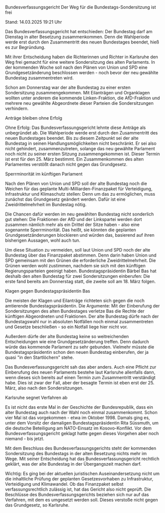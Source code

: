 
Bundesverfassungsgericht
Der Weg für die Bundestags-Sondersitzung ist frei


Stand: 14.03.2025 19:21 Uhr


Das Bundesverfassungsgericht hat entschieden: Der Bundestag darf am Dienstag in alter Besetzung zusammenkommen. Denn die Wahlperiode werde erst durch den Zusammentritt des neuen Bundestages beendet, hieß es zur Begründung.



Mit ihrer Entscheidung haben die Richterinnen und Richter in Karlsruhe den Weg frei gemacht für eine weitere Sondersitzung des alten Parlaments. In der kommenden Woche soll nach den Plänen von Union und SPD eine Grundgesetzänderung beschlossen werden - noch bevor der neu gewählte Bundestag zusammentreten wird.

Schon am Donnerstag war der alte Bundestag zu einer ersten Sondersitzung zusammengekommen. Mit Eilanträgen und Organklagen wollten unter anderem die kommende Linken-Fraktion, die AfD-Fraktion und mehrere neu gewählte Abgeordnete dieser Parteien die Sondersitzungen verhindern.

Anträge bleiben ohne Erfolg


Ohne Erfolg: Das Bundesverfassungsgericht lehnte diese Anträge als unbegründet ab. Die Wahlperiode werde erst durch den Zusammentritt des neuen Bundestages beendet. Bis zu diesem Zeitpunkt sei der alte Bundestag in seinen Handlungsmöglichkeiten nicht beschränkt. Er sei also nicht gehindert, zusammenzutreten, solange das neu gewählte Parlament noch nicht zu seiner ersten Sitzung zusammengekommen ist. Dieser Termin ist erst für den 25. März bestimmt. Ein Zusammenkommen des alten Parlamentes verstößt danach nicht gegen das Grundgesetz.

Sperrminorität im künftigen Parlament


Nach den Plänen von Union und SPD soll der alte Bundestag noch die Weichen für das geplante Multi-Milliarden-Finanzpaket für Verteidigung, Infrastruktur und Klimaschutz stellen: Denn um das zu ermöglichen, muss zunächst das Grundgesetz geändert werden. Dafür ist eine Zweidrittelmehrheit im Bundestag nötig.


Die Chancen dafür werden im neu gewählten Bundestag nicht sonderlich gut stehen: Die Fraktionen der AfD und der Linkspartei werden dort zusammen nämlich mehr als ein Drittel der Sitze haben - also eine sogenannte Sperrminorität. Das heißt, sie könnten die geplanten Grundgesetzänderungen blockieren und würden das, basierend auf ihren bisherigen Aussagen, wohl auch tun.


Um diese Situation zu vermeiden, soll laut Union und SPD noch der alte Bundestag über das Finanzpaket abstimmen. Denn darin haben Union und SPD gemeinsam mit den Grünen die erforderliche Zweidrittelmehrheit. Die Grünen werden wohl zustimmen, nachdem sie sich mit den künftigen Regierungsparteien geeinigt haben. Bundestagspräsidentin Bärbel Bas hat deshalb den alten Bundestag für zwei Sondersitzungen einberufen: Die erste fand bereits am Donnerstag statt, die zweite soll am 18. März folgen.

Klagen gegen Bundestagspräsidentin Bas


Die meisten der Klagen und Eilanträge richteten sich gegen die noch amtierende Bundestagspräsidentin. Die Argumente: Mit der Einberufung der Sondersitzungen des alten Bundestages verletze Bas die Rechte der künftigen Abgeordneten und Fraktionen. Der alte Bundestag dürfe nach der Bundestagswahl nur in absoluten Notfällen noch einmal zusammentreten und Gesetze beschließen - so ein Notfall liege hier nicht vor.


Außerdem dürfe der alte Bundestag keine so weitreichenden Entscheidungen wie eine Grundgesetzänderung treffen. Denn dadurch würde das kommende Parlament zu sehr gebunden. Vielmehr müsste die Bundestagspräsidentin schon den neuen Bundestag einberufen, der ja quasi "in den Startlöchern" stehe.


Das Bundesverfassungsgericht sah das aber anders. Auch eine Pflicht zur Einberufung des neuen Parlaments bestehe laut Karlsruhe allenfalls dann, wenn dieses sich bereits auf einen Termin zum Zusammentritt verständigt habe. Dies ist zwar der Fall, aber der besagte Termin ist eben erst der 25. März, also nach den Sondersitzungen.

Karlsruhe segnet Verfahren ab


Es ist nicht das erste Mal in der Geschichte der Bundesrepublik, dass ein alter Bundestag auch nach der Wahl noch einmal zusammenkommt. Schon vier Mal ist das vorgekommen - etwa im Oktober 1998. Damals ging es, unter dem Vorsitz der damaligen Bundestagspräsidentin Rita Süssmuth, um die deutsche Beteiligung am NATO-Einsatz im Kosovo-Konflikt. Vor dem Bundesverfassungsgericht geklagt hatte gegen dieses Vorgehen aber noch niemand - bis jetzt.


Mit dem Beschluss des Bundesverfassungsgerichts steht der kommenden Sondersitzung des Bundestags in der alten Besetzung nichts mehr im Wege. Mit seiner Entscheidung hat das Bundesverfassungsgericht rechtlich geklärt, was der alte Bundestag in der Übergangszeit machen darf.


Wichtig: Es ging bei der aktuellen juristischen Auseinandersetzung nicht um die inhaltliche Prüfung der geplanten Gesetzesvorhaben zu Infrastruktur, Verteidigung und Klimawandel. Ob das Finanzpaket selbst verfassungsrechtlich zulässig ist, hat das Gericht also nicht geprüft. Die Beschlüsse des Bundesverfassungsgerichts beziehen sich nur auf das Verfahren, mit dem es umgesetzt werden soll. Dieses verstoße nicht gegen das Grundgesetz, so Karlsruhe.

